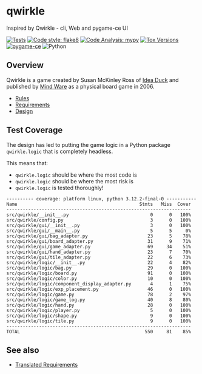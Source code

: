 # qwirkle
Inspired by Qwirkle - cli, Web and pygame-ce UI

[![Tests](https://github.com/klmcwhirter/qwirkle/actions/workflows/tests.yml/badge.svg)](https://github.com/klmcwhirter/qwirkle/actions/)
[![Code style: flake8](https://img.shields.io/badge/code%20style-flake8-green.svg)](https://github.com/pycqa/flake8)
[![Code Analysis: mypy](https://img.shields.io/badge/code%20analysis-mypy-blue.svg)](https://github.com/python/mypy)
[![Tox Versions](https://img.shields.io/badge/tox-v4-yellowgreen)](https://github.com/tox-dev/tox)
[![pygame-ce](https://img.shields.io/badge/pygame%2Dce-aaeebb)](https://github.com/pygame-community/pygame-ce)
![Python](https://img.shields.io/python/required-version-toml?tomlFilePath=https%3A%2F%2Fraw.githubusercontent.com%2Fklmcwhirter%2Fqwirkle%2Fmaster%2Fpyproject.toml&logo=Python)

## Overview
Qwirkle is a game created by Susan McKinley Ross of [Idea Duck](http://ideaduck.com/) and published by [Mind Ware](https://www.mindware.orientaltrading.com/h3-about-us.fltr) as a physical board game in 2006.

- [Rules](./docs/rules.md)
- [Requirements](./docs/test-requirements.md)
- [Design](./docs/design.md)


## Test Coverage
The design has led to putting the game logic in a Python package `qwirkle.logic` that is completely headless.

This means that:
* `qwirkle.logic` should be where the most code is
* `qwirkle.logic` should be where the most risk is
* `qwirkle.logic` is tested thoroughly!

```
---------- coverage: platform linux, python 3.12.2-final-0 -----------
Name                                             Stmts   Miss  Cover
--------------------------------------------------------------------
src/qwirkle/__init__.py                              0      0   100%
src/qwirkle/config.py                                3      0   100%
src/qwirkle/gui/__init__.py                          3      0   100%
src/qwirkle/gui/__main__.py                          5      5     0%
src/qwirkle/gui/bag_adapter.py                      23      5    78%
src/qwirkle/gui/board_adapter.py                    31      9    71%
src/qwirkle/gui/game_adapter.py                     69     34    51%
src/qwirkle/gui/hand_adapter.py                     23      7    70%
src/qwirkle/gui/tile_adapter.py                     22      6    73%
src/qwirkle/logic/__init__.py                       22      4    82%
src/qwirkle/logic/bag.py                            29      0   100%
src/qwirkle/logic/board.py                          91      0   100%
src/qwirkle/logic/color.py                          10      0   100%
src/qwirkle/logic/component_display_adapter.py       4      1    75%
src/qwirkle/logic/exp_placement.py                  46      0   100%
src/qwirkle/logic/game.py                           78      2    97%
src/qwirkle/logic/game_log.py                       40      8    80%
src/qwirkle/logic/hand.py                           28      0   100%
src/qwirkle/logic/player.py                          5      0   100%
src/qwirkle/logic/shape.py                           9      0   100%
src/qwirkle/logic/tile.py                            9      0   100%
--------------------------------------------------------------------
TOTAL                                              550     81    85%

```

## See also

- [Translated Requirements](./docs/requirements.md)
